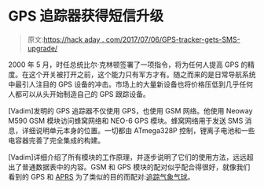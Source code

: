 # GPS 追踪器获得短信升级

> 原文:[https://hack aday . com/2017/07/06/GPS-tracker-gets-SMS-upgrade/](https://hackaday.com/2017/07/06/gps-tracker-gets-sms-upgrade/)

2000 年 5 月，时任总统比尔·克林顿签署了一项指令，将为任何人提高 GPS 的精度。在这个开关被打开之前，这个能力只有军方才有。随之而来的是日常导航系统中最引人注目的 GPS 设备的冲击。市场上的大量新设备也将价格压低到几乎任何人都可以从头开始制造自己的 GPS 跟踪设备。

[Vadim]发明的 GPS 追踪器不仅使用 GPS，也使用 GSM 网络。他使用 Neoway M590 GSM 模块访问蜂窝网络和 NEO-6 GPS 模块。蜂窝网络用于发送 SMS 消息，详细说明单元本身的位置。一切都由 ATmega328P 控制，锂离子电池和一些电容器完善了完全集成的构建。

[Vadim]详细介绍了所有模块的工作原理，并逐步说明了它们的使用方法，远远超出了普通数据表中的内容。GSM 和 GPS 模块的配对似乎配合得很好，就像我们看到的 GPS 和 [APRS](https://en.wikipedia.org/wiki/Automatic_Packet_Reporting_System) 为了类似的目的而配对:[追踪气象气球](http://hackaday.com/2015/03/24/aprs-tracking-system-flies-your-balloons/)。